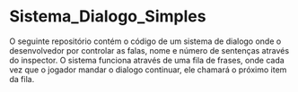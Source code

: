 # Sistema_Dialogo_Simples
O seguinte repositório contém o código de um sistema de dialogo onde o desenvolvedor por controlar as falas, nome e número de sentenças através do inspector.  O sistema funciona através de uma fila de frases, onde cada vez que o jogador mandar o dialogo continuar, ele chamará o próximo item da fila.
